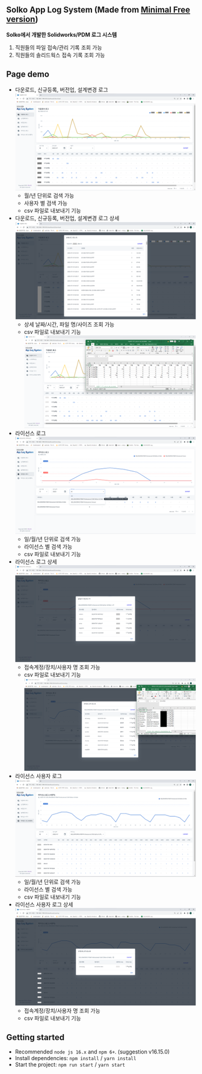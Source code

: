 ## Solko App Log System (Made from [Minimal Free version](https://minimal-kit-react.vercel.app/))

__Solko에서 개발한 Solidworks/PDM 로그 시스템__
1. 직원들의 파일 접속/관리 기록 조회 가능
2. 직원들의 솔리드웍스 접속 기록 조회 가능

## Page demo

- 다운로드, 신규등록, 버전업, 설계변경 로그 ![다운로드 로그](public/assets/download.png)
  - 월/년 단위로 검색 가능
  - 사용자 별 검색 가능
  - csv 파일로 내보내기 기능
- 다운로드, 신규등록, 버전업, 설계변경 로그 상세 ![다운로드 상세](public/assets/downloadDetail.png)
  - 상세 날짜/시간, 파일 명/사이즈 조회 가능
  - csv 파일로 내보내기 기능 ![다운로드 엑셀](public/assets/downloadExcel.png)
- 라이선스 로그 ![라이선스 로그](public/assets/licenseLog.png)
  - 일/월/년 단위로 검색 가능
  - 라이선스 별 검색 가능
  - csv 파일로 내보내기 기능
- 라이선스 로그 상세 ![라이선스 상세](public/assets/licenseDetail.png)
  - 접속계정/장치/사용자 명 조회 가능
  - csv 파일로 내보내기 기능 ![라이선스 상세 엑셀](public/assets/licenseDetailExcel.png)
- 라이선스 사용자 로그 ![라이선스 로그(사용자)](public/assets/userLog.png)
  - 일/월/년 단위로 검색 가능
  - 라이선스 별 검색 가능
  - csv 파일로 내보내기 기능
- 라이선스 사용자 로그 상세 ![사용자 상세](public/assets/userDetail.png)
  - 접속계정/장치/사용자 명 조회 가능
  - csv 파일로 내보내기 기능

## Getting started

- Recommended `node js 16.x` and `npm 6+`. (suggestion v16.15.0)
- Install dependencies: `npm install` / `yarn install`
- Start the project: `npm run start` / `yarn start`
